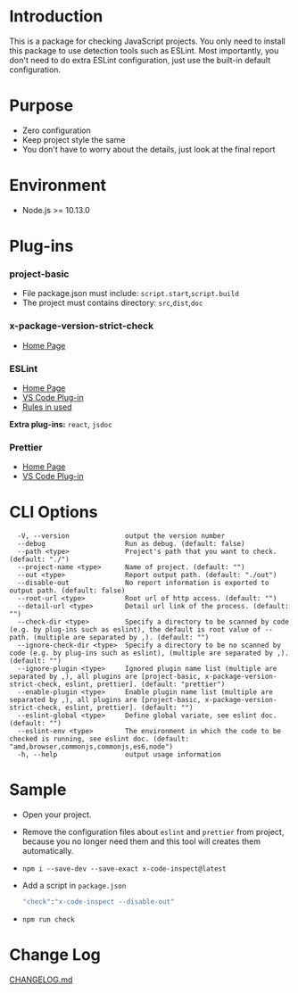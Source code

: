 # Introduction

This is a package for checking JavaScript projects. You only need to install this package to use detection tools such as ESLint. Most importantly, you don't need to do extra ESLint configuration, just use the built-in default configuration.

# Purpose

-  Zero configuration
-  Keep project style the same
-  You don't have to worry about the details, just look at the final report

# Environment

- Node.js >= 10.13.0

#  Plug-ins

### project-basic

- File package.json must include: `script.start`,`script.build`
- The project must contains directory: `src`,`dist`,`doc`

### x-package-version-strict-check

- [Home Page](https://github.com/xucongli1989/x-package-version-strict-check)

### ESLint

- [Home Page](https://eslint.org/)
- [VS Code Plug-in](https://marketplace.visualstudio.com/items?itemName=dbaeumer.vscode-eslint#review-details)
- [Rules in used](src/config/eslint_light.json)

**Extra plug-ins:**  `react`, `jsdoc`

### Prettier

- [Home Page]( https://prettier.io/docs/en/index.html )
- [VS Code Plug-in]( https://marketplace.visualstudio.com/items?itemName=esbenp.prettier-vscode#review-details )

# CLI Options

```
  -V, --version              output the version number
  --debug                    Run as debug. (default: false)
  --path <type>              Project's path that you want to check. (default: "./")
  --project-name <type>      Name of project. (default: "")
  --out <type>               Report output path. (default: "./out")
  --disable-out              No report information is exported to output path. (default: false)
  --root-url <type>          Root url of http access. (default: "")
  --detail-url <type>        Detail url link of the process. (default: "")
  --check-dir <type>         Specify a directory to be scanned by code (e.g. by plug-ins such as eslint), the default is root value of --path. (multiple are separated by ,). (default: "")
  --ignore-check-dir <type>  Specify a directory to be no scanned by code (e.g. by plug-ins such as eslint), (multiple are separated by ,). (default: "")
  --ignore-plugin <type>     Ignored plugin name list (multiple are separated by ,), all plugins are [project-basic, x-package-version-strict-check, eslint, prettier]. (default: "prettier")
  --enable-plugin <type>     Enable plugin name list (multiple are separated by ,), all plugins are [project-basic, x-package-version-strict-check, eslint, prettier]. (default: "")
  --eslint-global <type>     Define global variate, see eslint doc. (default: "")
  --eslint-env <type>        The environment in which the code to be checked is running, see eslint doc. (default: "amd,browser,commonjs,commonjs,es6,node")
  -h, --help                 output usage information
```

# Sample

- Open your project.

- Remove the configuration files about `eslint` and `prettier` from project, because you no longer need them and this tool will creates them automatically.

- `npm i --save-dev --save-exact x-code-inspect@latest`

- Add a script in `package.json`

  ```bash
  "check":"x-code-inspect --disable-out"
  ```

- `npm run check`

# Change Log

[CHANGELOG.md](CHANGELOG.md)

